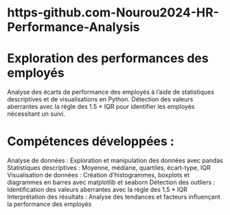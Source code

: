 # https-github.com-Nourou2024-HR-Performance-Analysis
# Exploration des performances des employés
Analyse des écarts de performance des employés à l’aide de statistiques descriptives et de visualisations en Python. Détection des valeurs aberrantes avec la règle des 1.5 * IQR pour identifier les employés nécessitant un suivi.
# Compétences développées :
Analyse de données : Exploration et manipulation des données avec pandas
Statistiques descriptives : Moyenne, médiane, quartiles, écart-type, IQR
Visualisation de données : Création d'histogrammes, boxplots et diagrammes en barres avec matplotlib et seaborn
Détection des outliers : Identification des valeurs aberrantes avec la règle des 1.5 * IQR
Interprétation des résultats : Analyse des tendances et facteurs influençant la performance des employés



